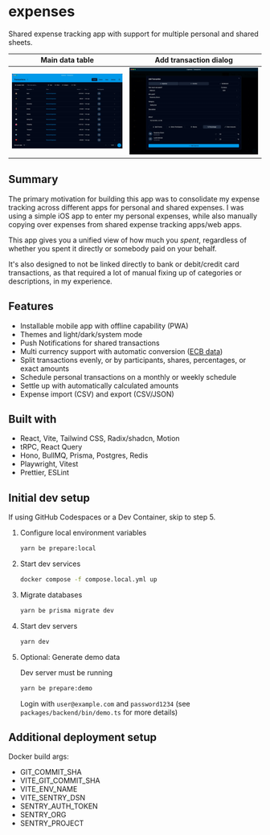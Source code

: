 # expenses

Shared expense tracking app with support for multiple personal and shared
sheets.

| Main data table         | Add transaction dialog         |
| ----------------------- | ------------------------------ |
| ![Main data table][i01] | ![Add transaction dialog][i02] |

[i01]: ./docs/01-home.webp
[i02]: ./docs/02-add-transaction.webp

## Summary

The primary motivation for building this app was to consolidate my expense
tracking across different apps for personal and shared expenses. I was using a
simple iOS app to enter my personal expenses, while also manually copying over
expenses from shared expense tracking apps/web apps.

This app gives you a unified view of how much you _spent_, regardless of whether
you spent it directly or somebody paid on your behalf.

It's also designed to not be linked directly to bank or debit/credit card
transactions, as that required a lot of manual fixing up of categories or
descriptions, in my experience.

[ecb_data]: https://www.ecb.europa.eu/stats/policy_and_exchange_rates/euro_reference_exchange_rates/html/index.en.html

## Features

- Installable mobile app with offline capability (PWA)
- Themes and light/dark/system mode
- Push Notifications for shared transactions
- Multi currency support with automatic conversion ([ECB data][ecb_data])
- Split transactions evenly, or by participants, shares, percentages, or exact
  amounts
- Schedule personal transactions on a monthly or weekly schedule
- Settle up with automatically calculated amounts
- Expense import (CSV) and export (CSV/JSON)

## Built with

- React, Vite, Tailwind CSS, Radix/shadcn, Motion
- tRPC, React Query
- Hono, BullMQ, Prisma, Postgres, Redis
- Playwright, Vitest
- Prettier, ESLint

## Initial dev setup

If using GitHub Codespaces or a Dev Container, skip to step 5.

1. Configure local environment variables

   ```sh
   yarn be prepare:local
   ```

2. Start dev services

   ```sh
   docker compose -f compose.local.yml up
   ```

3. Migrate databases

   ```sh
   yarn be prisma migrate dev
   ```

4. Start dev servers

   ```sh
   yarn dev
   ```

5. Optional: Generate demo data

   Dev server must be running

   ```sh
   yarn be prepare:demo
   ```

   Login with `user@example.com` and `password1234` (see
   `packages/backend/bin/demo.ts` for more details)

## Additional deployment setup

Docker build args:

- GIT_COMMIT_SHA
- VITE_GIT_COMMIT_SHA
- VITE_ENV_NAME
- VITE_SENTRY_DSN
- SENTRY_AUTH_TOKEN
- SENTRY_ORG
- SENTRY_PROJECT
